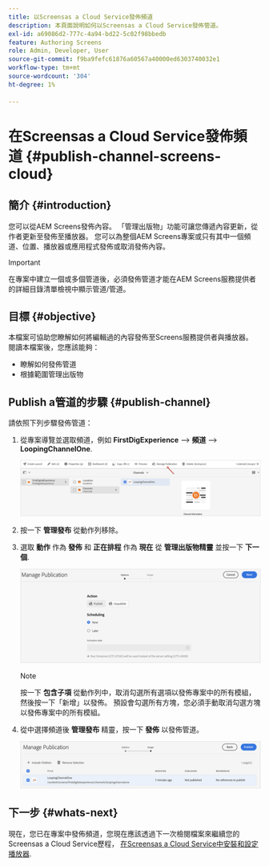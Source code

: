 ```yaml
---
title: 以Screensas a Cloud Service發佈頻道
description: 本頁面說明如何以Screensas a Cloud Service發佈管道。
exl-id: a69086d2-777c-4a94-bd22-5c02f98bbedb
feature: Authoring Screens
role: Admin, Developer, User
source-git-commit: f9ba9fefc61876a60567a40000ed6303740032e1
workflow-type: tm+mt
source-wordcount: '304'
ht-degree: 1%

---
```


# 在Screensas a Cloud Service發佈頻道 {#publish-channel-screens-cloud}

## 簡介 {#introduction}

您可以從AEM Screens發佈內容。 「管理出版物」功能可讓您傳遞內容更新，從作者更新至發佈至播放器。 您可以為整個AEM Screens專案或只有其中一個頻道、位置、播放器或應用程式發佈或取消發佈內容。

>[!IMPORTANT]
>在專案中建立一個或多個管道後，必須發佈管道才能在AEM Screens服務提供者的詳細目錄清單檢視中顯示管道/管道。

## 目標 {#objective}

本檔案可協助您瞭解如何將編輯過的內容發佈至Screens服務提供者與播放器。 閱讀本檔案後，您應該能夠：

* 瞭解如何發佈管道
* 根據範圍管理出版物

## Publish a管道的步驟 {#publish-channel}

請依照下列步驟發佈管道：

1. 從專案導覽並選取頻道，例如 **FirstDigExperience** —> **頻道** —> **LoopingChannelOne**.

   ![選取頻道](/help/screens-cloud/assets/create-content/managepub-1.png)

1. 按一下 **管理發布** 從動作列移除。

1. 選取 **動作** 作為 **發佈** 和 **正在排程** 作為 **現在** 從 **管理出版物精靈** 並按一下 **下一個**.

   ![選取Publish動作](/help/screens-cloud/assets/create-content/managepub-2.png)

   >[!NOTE]
   >按一下 **包含子項** 從動作列中，取消勾選所有選項以發佈專案中的所有模組，然後按一下「新增」以發佈。 預設會勾選所有方塊，您必須手動取消勾選方塊以發佈專案中的所有模組。

1. 從中選擇頻道後 **管理發布** 精靈，按一下 **發佈** 以發佈管道。

   ![Publish頻道](/help/screens-cloud/assets/create-content/managepub-3.png)


## 下一步 {#whats-next}

現在，您已在專案中發佈頻道，您現在應該透過下一次檢閱檔案來繼續您的Screensas a Cloud Service歷程， [在Screensas a Cloud Service中安裝和設定播放器](/help/screens-cloud/managing-players-registration/installing-screens-cloud-player.md).

